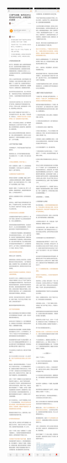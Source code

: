 ![](../../images/2017年10月/GX1012江湖气攻略：如何应对公司内的大奸臣、大明白和大忽悠.jpg)
![](../../images/2017年10月/GX1012江湖气攻略：如何应对公司内的大奸臣、大明白和大忽悠2.jpg)
